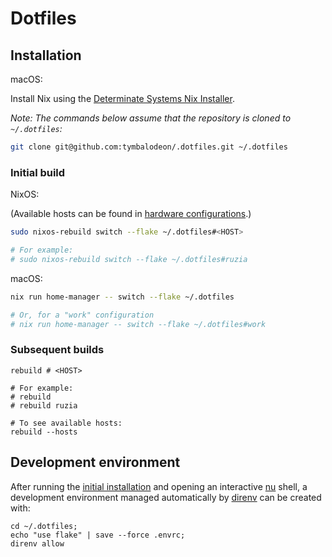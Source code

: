 # Dotfiles

## Installation

macOS:

Install Nix using the [Determinate Systems Nix Installer](https://github.com/DeterminateSystems/nix-installer).

_Note: The commands below assume that the repository is cloned to `~/.dotfiles`:_

```sh
git clone git@github.com:tymbalodeon/.dotfiles.git ~/.dotfiles
```

### Initial build

NixOS:

(Available hosts can be found in
[hardware configurations](./linux/hardware-configurations).)

```sh
sudo nixos-rebuild switch --flake ~/.dotfiles#<HOST>

# For example:
# sudo nixos-rebuild switch --flake ~/.dotfiles#ruzia
```

macOS:

```sh
nix run home-manager -- switch --flake ~/.dotfiles

# Or, for a "work" configuration
# nix run home-manager -- switch --flake ~/.dotfiles#work
```

### Subsequent builds

```nushell
rebuild # <HOST>

# For example:
# rebuild
# rebuild ruzia
```

```nushell
# To see available hosts:
rebuild --hosts
```

## Development environment

After running the [initial installation](#initial-installation) and opening
an interactive [nu](https://www.nushell.sh/) shell, a development environment
managed automatically by [direnv](https://direnv.net/) can be created with:

```nushell
cd ~/.dotfiles;
echo "use flake" | save --force .envrc;
direnv allow
```
